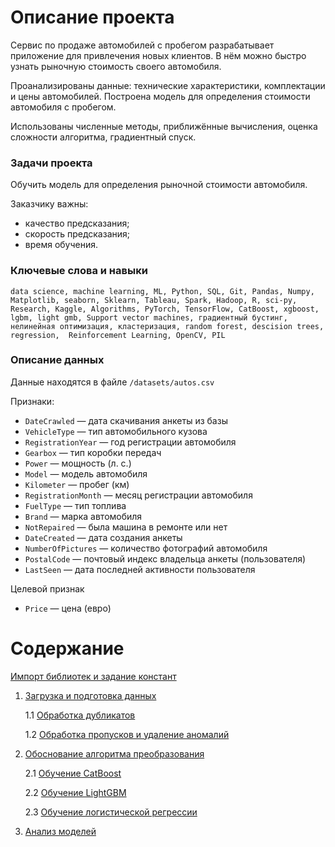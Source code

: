 
# Описание проекта

Сервис по продаже автомобилей с пробегом разрабатывает приложение для привлечения новых клиентов. В нём можно быстро узнать рыночную стоимость своего автомобиля. 

Проанализированы данные: технические характеристики, комплектации и цены автомобилей. Построена модель для определения стоимости автомобиля с пробегом.

Использованы численные методы, приближённые вычисления, оценка сложности алгоритма, градиентный спуск.

### Задачи проекта

Обучить модель для определения рыночной стоимости автомобиля.

Заказчику важны:

- качество предсказания;
- скорость предсказания;
- время обучения.

### Ключевые слова и навыки
`data science, machine learning, ML, Python, SQL, Git, Pandas, Numpy, Matplotlib, seaborn, Sklearn, Tableau, Spark, Hadoop, R, sci-py, Research, Kaggle, Algorithms, PyTorch, TensorFlow, CatBoost, xgboost, lgbm, light gmb, Support vector machines, градиентный бустинг, нелинейная оптимизация, кластеризация, random forest, descision trees,  regression,  Reinforcement Learning, OpenCV, PIL`


### Описание данных

Данные находятся в файле `/datasets/autos.csv`

Признаки:
* `DateCrawled` — дата скачивания анкеты из базы
* `VehicleType` — тип автомобильного кузова
* `RegistrationYear` — год регистрации автомобиля
* `Gearbox` — тип коробки передач
* `Power` — мощность (л. с.)
* `Model` — модель автомобиля
* `Kilometer` — пробег (км)
* `RegistrationMonth` — месяц регистрации автомобиля
* `FuelType` — тип топлива
* `Brand` — марка автомобиля
* `NotRepaired` — была машина в ремонте или нет
* `DateCreated` — дата создания анкеты
* `NumberOfPictures` — количество фотографий автомобиля
* `PostalCode` — почтовый индекс владельца анкеты (пользователя)
* `LastSeen` — дата последней активности пользователя

Целевой признак
* `Price` — цена (евро)

# Содержание <a name="title"></a>

[Импорт библиотек и задание констант](#import)
1. [Загрузка и подготовка данных](#1)

    1.1 [Обработка дубликатов](#1.1)
    
    1.2 [Обработка пропусков и удаление аномалий](#1.2)
    
 
2. [Обоснование алгоритма преобразования](#2)

    2.1 [Обучение CatBoost](#2.1)
    
    2.2 [Обучение LightGBM](#2.2)

    2.3 [Обучение логистической регрессии](#2.3)
    
    
3. [Анализ моделей](#3)
